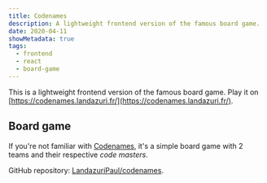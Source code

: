 ```yaml
---
title: Codenames
description: A lightweight frontend version of the famous board game.
date: 2020-04-11
showMetadata: true
tags:
  - frontend
  - react
  - board-game
---
```


This is a lightweight frontend version of the famous board game.
Play it on [https://codenames.landazuri.fr/](https://codenames.landazuri.fr/).

<!--more-->

## Board game

If you're not familiar with [Codenames](https://en.wikipedia.org/wiki/Codenames_(board_game)),
it's a simple board game with 2 teams and their respective _code masters_.

GitHub repository: [LandazuriPaul/codenames](https://github.com/LandazuriPaul/Codenames).
